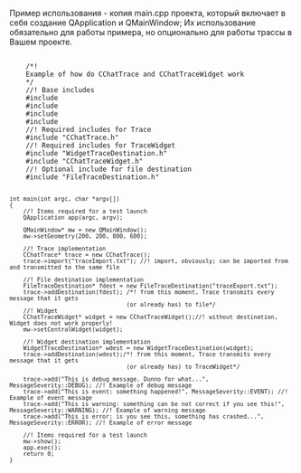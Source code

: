 Пример использования - копия main.cpp проекта, который включает в себя создание QApplication и QMainWindow;
Их использование обязательно для работы примера, но опционально для работы трассы в Вашем проекте.

<code>
	/*!
	Example of how do CChatTrace and CChatTraceWidget work
	*/
	//! Base includes
	#include <QtCore/QCoreApplication> 
	#include <QApplication>
	#include <QMainWindow>
	#include <QWidget>
	//! Required includes for Trace
	#include "CChatTrace.h"
	//! Required includes for TraceWidget
	#include "WidgetTraceDestination.h"
	#include "CChatTraceWidget.h"
	//! Optional include for file destination
	#include "FileTraceDestination.h"

	int main(int argc, char *argv[])
	{
		//! Items required for a test launch
		QApplication app(argc, argv); 

		QMainWindow* mw = new QMainWindow(); 
		mw->setGeometry(200, 200, 800, 600);

		//! Trace implementation
		CChatTrace* trace = new CChatTrace();
		trace->import("traceImport.txt"); //! import, obviously; can be imported from and transmitted to the same file

		//! File destination implementation
		FileTraceDestination* fdest = new FileTraceDestination("traceExport.txt");
		trace->addDestination(fdest); /*! from this moment, Trace transmits every message that it gets
									  (or already has) to file*/
		//! Widget 
		CChatTraceWidget* widget = new CChatTraceWidget();//! without destination, Widget does not work properly!
		mw->setCentralWidget(widget);
		
		//! Widget destination implementation
		WidgetTraceDestination* wdest = new WidgetTraceDestination(widget);
		trace->addDestination(wdest);/*! from this moment, Trace transmits every message that it gets
									  (or already has) to TraceWidget*/
		
		trace->add("This is debug message. Dunno for what...", MessageSeverity::DEBUG); //! Example of debug message
		trace->add("This is event: something happened!", MessageSeverity::EVENT); //! Example of event message
		trace->add("This is warning: something can be not correct if you see this!", MessageSeverity::WARNING); //! Example of warning message
		trace->add("This is error: is you see this, something has crashed...", MessageSeverity::ERROR); //! Example of error message

		//! Items required for a test launch
		mw->show();
		app.exec();
		return 0;
	}
</code>

